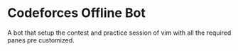 # Codeforces Offline Bot
A bot that setup the contest and practice session of vim with all the required panes pre customized.


